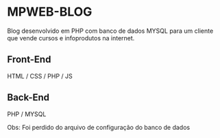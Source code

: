 # MPWEB-BLOG
Blog desenvolvido em PHP com banco de dados MYSQL para um cliente que vende cursos e infoprodutos na internet.

## Front-End
HTML / CSS / PHP / JS

## Back-End
PHP / MYSQL

Obs: Foi perdido do arquivo de configuração do banco de dados

